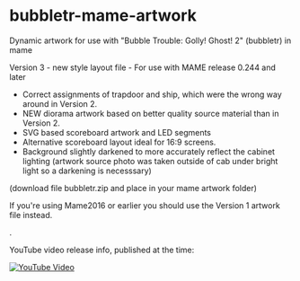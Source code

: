 # bubbletr-mame-artwork
Dynamic artwork for use with "Bubble Trouble: Golly! Ghost! 2" (bubbletr) in mame

Version 3 - new style layout file - For use with MAME release 0.244 and later

- Correct assignments of trapdoor and ship, which were the wrong way around in Version 2.
- NEW diorama artwork based on better quality source material than in Version 2.
- SVG based scoreboard artwork and LED segments
- Alternative scoreboard layout ideal for 16:9 screens.
- Background slightly darkened to more accurately reflect the cabinet lighting (artwork source photo was taken outside of cab under bright light so a darkening is necesssary)

(download file bubbletr.zip and place in your mame artwork folder)

If you're using Mame2016 or earlier you should use the Version 1 artwork file instead.

.

YouTube video release info, published at the time:

[![YouTube Video](https://img.youtube.com/vi/Bf_JKDRqcKA/0.jpg)](https://www.youtube.com/watch?v=Bf_JKDRqcKA)
